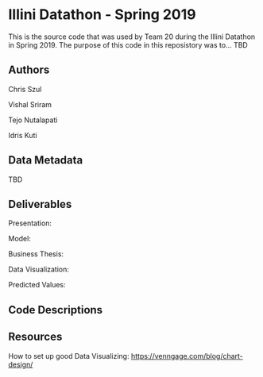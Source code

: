 # Illini Datathon - Spring 2019

This is the source code that was used by Team 20 during the Illini Datathon in Spring 2019. The purpose of this code in this reposistory was to... TBD

## Authors
Chris Szul

Vishal Sriram

Tejo Nutalapati

Idris Kuti

## Data Metadata
TBD

## Deliverables
Presentation: 

Model:

Business Thesis:

Data Visualization:

Predicted Values:

## Code Descriptions

## Resources
How to set up good Data Visualizing: https://venngage.com/blog/chart-design/
